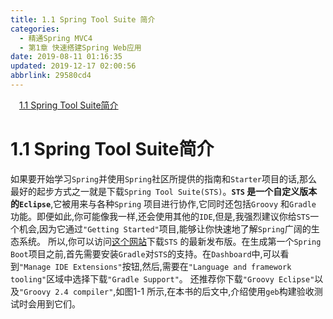 ```yaml
---
title: 1.1 Spring Tool Suite 简介
categories: 
  - 精通Spring MVC4
  - 第1章 快速搭建Spring Web应用
date: 2019-08-11 01:16:35
updated: 2019-12-17 02:00:56
abbrlink: 29580cd4
---
```

<div id='my_toc'><a href="/ReadingNotes/29580cd4/#1-1-Spring-Tool-Suite简介" class="header_1">1.1 Spring Tool Suite简介</a>&nbsp;<br></div>
<style>.header_1{margin-left: 1em;}.header_2{margin-left: 2em;}.header_3{margin-left: 3em;}.header_4{margin-left: 4em;}.header_5{margin-left: 5em;}.header_6{margin-left: 6em;}</style>
<!--more-->
<script>if (navigator.platform.search('arm')==-1){document.getElementById('my_toc').style.display = 'none';}var e,p = document.getElementsByTagName('p');while (p.length>0) {e = p[0];e.parentElement.removeChild(e);}</script>

<!--end-->
# 1.1 Spring Tool Suite简介 #
如果要开始学习`Spring`并使用`Spring`社区所提供的指南和`Starter`项目的话,那么最好的起步方式之一就是下载`Spring Tool Suite(STS)`。**`STS` 是一个自定义版本的`Eclipse`**,它被用来与各种`Spring` 项目进行协作,它同时还包括`Groovy` 和`Gradle` 功能。即便如此,你可能像我一样,还会使用其他的`IDE`,但是,我强烈建议你给`STS`一个机会,因为它通过`"Getting Started"`项目,能够让你快速地了解`Spring`广阔的生态系统。
所以,你可以访问[这个网站](https://Spring.io/tools/sts/all)下载`STS` 的最新发布版。在生成第一个`Spring Boot`项目之前,首先需要安装`Gradle`对`STS`的支持。在`Dashboard`中,可以看到`"Manage IDE Extensions"`按钮,然后,需要在`"Language and framework tooling"`区域中选择下载`"Gradle Support"`。
还推荐你下载`"Groovy Eclipse"`以及`"Groovy 2.4 compiler"`,如图1-1 所示,在本书的后文中,介绍使用`geb`构建验收测试时会用到它们。

